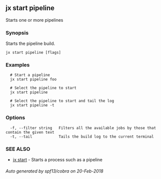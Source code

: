 ## jx start pipeline

Starts one or more pipelines

### Synopsis


Starts the pipeline build.

```
jx start pipeline [flags]
```

### Examples

```
  # Start a pipeline
  jx start pipeline foo
  
  # Select the pipeline to start
  jx start pipeline
  
  # Select the pipeline to start and tail the log
  jx start pipeline -t
```

### Options

```
  -f, --filter string   Filters all the available jobs by those that contain the given text
  -t, --tail            Tails the build log to the current terminal
```

### SEE ALSO
* [jx start](jx_start.md)	 - Starts a process such as a pipeline

###### Auto generated by spf13/cobra on 20-Feb-2018
